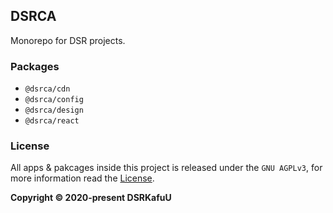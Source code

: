 ## DSRCA

Monorepo for DSR projects.

### Packages

- `@dsrca/cdn`
- `@dsrca/config`
- `@dsrca/design`
- `@dsrca/react`

### License

All apps & pakcages inside this project is released under the `GNU AGPLv3`, for more information read the [License](https://github.com/dsrkafuu/dsrca/blob/main/LICENSE).

**Copyright © 2020-present DSRKafuU**
